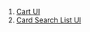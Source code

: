 1. [Cart UI](https://github.com/somin2352/react-hw/blob/main/md/cart.md)
2. [Card Search List UI](https://github.com/somin2352/react-hw/blob/main/md/card-search-list.md)
